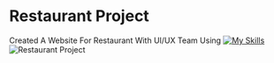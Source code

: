 # Restaurant Project
 Created A Website For Restaurant With UI/UX Team Using  [![My Skills](https://skillicons.dev/icons?i=html,css,javascript)](https://skillicons.dev)
![Restaurant Project](https://github.com/Kingsman119/Project-Master/assets/154053800/c2c20ea2-dbff-4d1d-a000-4bd3a6c9731e)
